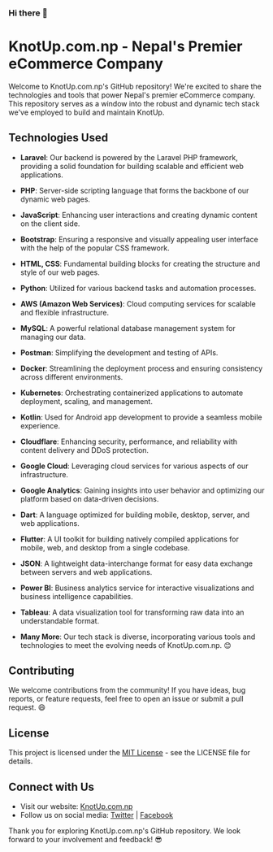 ### Hi there 👋

# KnotUp.com.np - Nepal's Premier eCommerce Company

Welcome to KnotUp.com.np's GitHub repository! We're excited to share the technologies and tools that power Nepal's premier eCommerce company. This repository serves as a window into the robust and dynamic tech stack we've employed to build and maintain KnotUp.

## Technologies Used

- **Laravel**: Our backend is powered by the Laravel PHP framework, providing a solid foundation for building scalable and efficient web applications.

- **PHP**: Server-side scripting language that forms the backbone of our dynamic web pages.

- **JavaScript**: Enhancing user interactions and creating dynamic content on the client side.

- **Bootstrap**: Ensuring a responsive and visually appealing user interface with the help of the popular CSS framework.

- **HTML, CSS**: Fundamental building blocks for creating the structure and style of our web pages.

- **Python**: Utilized for various backend tasks and automation processes.

- **AWS (Amazon Web Services)**: Cloud computing services for scalable and flexible infrastructure.

- **MySQL**: A powerful relational database management system for managing our data.

- **Postman**: Simplifying the development and testing of APIs.

- **Docker**: Streamlining the deployment process and ensuring consistency across different environments.

- **Kubernetes**: Orchestrating containerized applications to automate deployment, scaling, and management.

- **Kotlin**: Used for Android app development to provide a seamless mobile experience.

- **Cloudflare**: Enhancing security, performance, and reliability with content delivery and DDoS protection.

- **Google Cloud**: Leveraging cloud services for various aspects of our infrastructure.

- **Google Analytics**: Gaining insights into user behavior and optimizing our platform based on data-driven decisions.

- **Dart**: A language optimized for building mobile, desktop, server, and web applications.

- **Flutter**: A UI toolkit for building natively compiled applications for mobile, web, and desktop from a single codebase.

- **JSON**: A lightweight data-interchange format for easy data exchange between servers and web applications.

- **Power BI**: Business analytics service for interactive visualizations and business intelligence capabilities.

- **Tableau**: A data visualization tool for transforming raw data into an understandable format.

- **Many More**: Our tech stack is diverse, incorporating various tools and technologies to meet the evolving needs of KnotUp.com.np. 😊

## Contributing

We welcome contributions from the community! If you have ideas, bug reports, or feature requests, feel free to open an issue or submit a pull request. 😄

## License

This project is licensed under the [MIT License](LICENSE) - see the LICENSE file for details.

## Connect with Us

- Visit our website: [KnotUp.com.np](https://www.knotup.com.np)
- Follow us on social media: [Twitter](https://twitter.com/KnotupOfficial) | [Facebook](https://www.facebook.com/knotup.official)

Thank you for exploring KnotUp.com.np's GitHub repository. We look forward to your involvement and feedback! 😎
